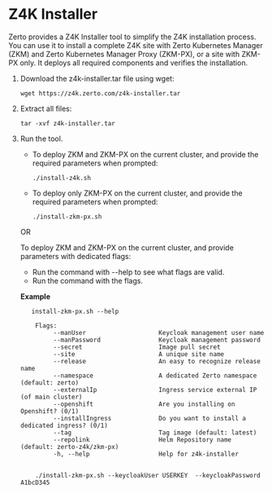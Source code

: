 # Z4K Installer

Zerto provides a Z4K Installer tool to simplify the Z4K installation process. You can use it to install a complete Z4K site with Zerto Kubernetes Manager (ZKM) and Zerto Kubernetes Manager Proxy (ZKM-PX), or a site with ZKM-PX only. It deploys all required components and verifies the installation.

1. Download the z4k-installer.tar file using wget:

    ```
    wget https://z4k.zerto.com/z4k-installer.tar
    ```

2. Extract all files:

    ```
    tar -xvf z4k-installer.tar
    ```

3. Run the tool.
   
   - To deploy ZKM and ZKM-PX on the current cluster, and provide the required parameters when prompted:
    
     ```
     ./install-z4k.sh
     ```
     
   - To deploy only ZKM-PX on the current cluster, and provide the required parameters when prompted:
    
      ```
      ./install-zkm-px.sh 
      ```
    OR
    
    To deploy ZKM and ZKM-PX on the current cluster, and provide parameters with dedicated flags: 
    -  Run the command with --help to see what flags are valid.
    -  Run the command with the flags.

    **Example**
   
          
          install-zkm-px.sh --help
          
           Flags:
                --manUser                    Keycloak management user name
                --manPassword                Keycloak management password
                --secret                     Image pull secret
                --site                       A unique site name
                --release                    An easy to recognize release name
                --namespace                  A dedicated Zerto namespace (default: zerto)
                --externalIp                 Ingress service external IP (of main cluster)
                --openshift                  Are you installing on Openshift? (0/1)
                --installIngress             Do you want to install a dedicated ingress? (0/1)
                --tag                        Tag image (default: latest)
                --repolink                   Helm Repository name (default: zerto-z4k/zkm-px)
                -h, --help                   Help for z4k-installer
           
          
           ./install-zkm-px.sh --keycloakUser USERKEY  --keycloakPassword A1bcD345
                    
